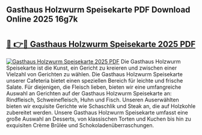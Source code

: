 ## Gasthaus Holzwurm Speisekarte PDF Download Online 2025 16g7k

# <h2><a href="http://gc61li2.nevu.top/?p=Gasthaus+Holzwurm+Speisekarte">🔗 👉🔴 Gasthaus Holzwurm Speisekarte 2025 PDF</a></h2>

[![Gasthaus Holzwurm Speisekarte 2025 PDF](https://i.imgur.com/dBaPXMq.png)](http://gc61li2.nevu.top/?p=Gasthaus+Holzwurm+Speisekarte)
Die Gasthaus Holzwurm Speisekarte ist die Kunst, ein Gericht zu kreieren und zwischen einer Vielzahl von Gerichten zu wählen. Die Gasthaus Holzwurm Speisekarte unserer Cafeteria bietet einen speziellen Bereich für leichte und frische Salate. Für diejenigen, die Fleisch lieben, bieten wir eine umfangreiche Auswahl an Gerichten auf der Gasthaus Holzwurm Speisekarte an: Rindfleisch, Schweinefleisch, Huhn und Fisch. Unseren Auserwählten bieten wir exquisite Gerichte wie Schaschlik und Steak an, die auf Holzkohle zubereitet werden. Unsere Gasthaus Holzwurm Speisekarte umfasst eine große Auswahl an Desserts, von klassischen Torten und Kuchen bis hin zu exquisiten Crème Brûlée und Schokoladenüberraschungen.
